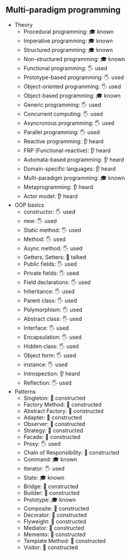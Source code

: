 ## Multi-paradigm programming

- Theory
  - Procedural programming: 🎓 known
  - Imperative programming: 🎓 known
  - Structured programming: 🎓 known
  - Non-structured programming: 🎓 known
  - Functional programming: 🖐️ used
  - Prototype-based programming: 🖐️ used
  - Object-oriented programming: 🖐️ used
  - Object-based programming: 🎓 known
  - Generic programming: 🖐️ used
  - Concurrent computing: 🖐️ used
  - Asyncronous programming: 🖐️ used
  - Parallel programming: 🖐️ used
  - Reactive programming: 👂 heard
  - FRP (Functional-reactive): 👂 heard
  - Automata-based programming: 👂 heard
  - Domain-specific languages: 👂 heard
  - Multi-paradigm programming: 🎓 known
  - Metaprogramming: 👂 heard
  - Actor model: 👂 heard
- OOP basics
  - constructor: 🖐️ used
  - new: 🖐️ used
  - Static method: 🖐️ used
  - Method: 🖐️ used
  - Async method: 🖐️ used
  - Getters, Setters: 📢 talked
  - Public fields: 🖐️ used
  - Private fields: 🖐️ used
  - Field declarations: 🖐️ used
  - Inheritance: 🖐️ used
  - Parent class: 🖐️ used
  - Polymorphism: 🖐️ used
  - Abstract class: 🖐️ used
  - Interface: 🖐️ used
  - Encapsulation: 🖐️ used
  - Hidden class: 🖐️ used
  - Object form: 🖐️ used
  - instance: 🖐️ used
  - Introspection: 👂 heard
  - Reflection: 🖐️ used
- Patterns
  - Singleton: 🚀 constructed
  - Factory Method: 🚀 constructed
  - Abstract Factory: 🚀 constructed
  - Adapter: 🚀 constructed
  - Observer: 🚀 constructed
  - Strategy: 🚀 constructed
  - Facade: 🚀 constructed
  - Proxy: 🖐️ used
  - Chain of Responsibility: 🚀 constructed
  - Command: 🎓 known
  - Iterator: 🖐️ used
  - State: 🎓 known
  - Bridge: 🚀 constructed
  - Builder: 🚀 constructed
  - Prototype: 🎓 known
  - Composite: 🚀 constructed
  - Decorator: 🚀 constructed
  - Flyweight: 🚀 constructed
  - Mediator: 🚀 constructed
  - Memento: 🚀 constructed
  - Template Method: 🚀 constructed
  - Visitor: 🚀 constructed
